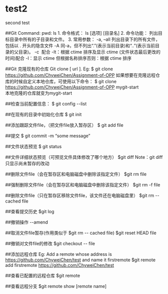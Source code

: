 # test2
second test


##Git Command:
 pwd:
ls
1. 命令格式：
ls [选项] [目录名]
2. 命令功能：
列出目标目录中所有的子目录和文件。
3. 常用参数：
-a, –all 列出目录下的所有文件，包括以 . 开头的隐含文件
-A 同-a，但不列出“.”(表示当前目录)和“..”(表示当前目录的父目录)。
-c  配合 -lt：根据 ctime 排序及显示 ctime (文件状态最后更改的时间)配合 -l：显示 ctime 但根据名称排序否则：根据 ctime 排序








##Git 克隆现有的仓库
Git clone [ url ].  Eg: $ git clone  https://github.com/ChyweiChen/Assignment-of-OPP
如果想要在克隆远程仓库的时候自定义本地仓库，可使用以下命令：
$ git clone https://github.com/ChyweiChen/Assignment-of-OPP mygit-start  
本地克隆的仓库就变为mygit-start

##检查当前配置信息：
$ git config  --list

##在现有的目录中初始化仓库
$ git init

##添加跟踪文件file，（把文件file放入暂存区）
$ git add file

##提交
$ git commit -m “some message”

##文件状态预览
$ git status

##文件详细状态预览（可预览文件具体修改了哪个地方）
$git diff 
Note：git diff 只显示尚未暂存的改动

##删除文件file（会在暂存区和电脑磁盘中删除该指定文件）
$git rm file


##强制删除文件file（会在暂存区和电脑磁盘中删除该指定文件）
$git rm -f file


##删除文件file（只在暂存区移除文件file，该文件还在电脑磁盘里）
$git rm --cached file


##查看提交历史
$git log

##撤销操作
--amend

##取消文件file暂存(作用类似于 $git rm -- cached file)
$git reset HEAD file

##撤销对文件file的修改
$git checkout -- file

##添加远程仓库
Eg: Add a remote whose address is https://github.com/ChyweiChen/test  and name it firstremote
$git remote add firstremote https://github.com/ChyweiChen/test

##查看已配置的远程仓库
$git remote

##查看远程分支
$git remote show [remote name]



